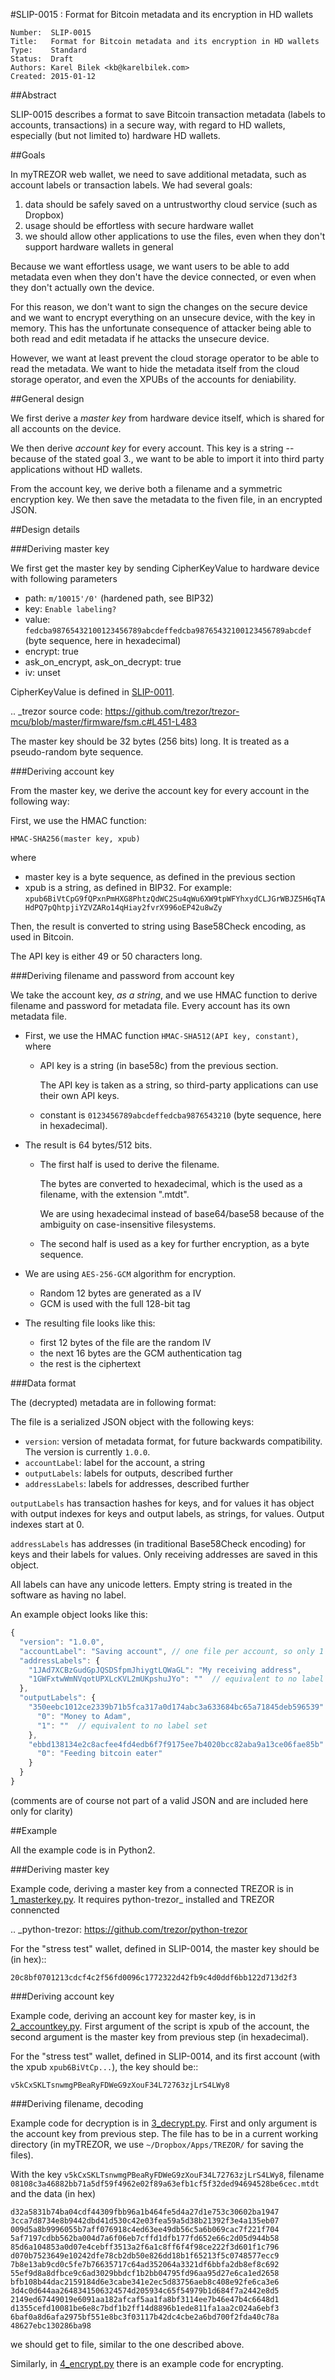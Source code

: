 #SLIP-0015 : Format for Bitcoin metadata and its encryption in HD wallets

```
Number:  SLIP-0015
Title:   Format for Bitcoin metadata and its encryption in HD wallets
Type:    Standard
Status:  Draft
Authors: Karel Bilek <kb@karelbilek.com>
Created: 2015-01-12
```

##Abstract

SLIP-0015 describes a format to save Bitcoin transaction metadata (labels to accounts, transactions)
in a secure way, with regard to HD wallets, especially (but not limited to) hardware HD wallets.

##Goals

In myTREZOR web wallet, we need to save additional metadata, such as account labels or transaction labels.
We had several goals:

1. data should be safely saved on a untrustworthy cloud service (such as Dropbox)
2. usage should be effortless with secure hardware wallet
3. we should allow other applications to use the files, even when they don't support hardware wallets in general

Because we want effortless usage, we want users to be able to add metadata even when they don't have the device connected, or even when they don't actually own the device.

For this reason, we don't want to sign the changes on the secure device and we want to encrypt everything
on an unsecure device, with the key in memory.
This has the unfortunate consequence of attacker being able to both read and edit metadata if he attacks
the unsecure device.

However, we want at least prevent the cloud storage operator to be able to read the metadata. We want to hide
the metadata itself from the cloud storage operator, and even the XPUBs of the accounts for deniability.

##General design

We first derive a *master key* from hardware device itself, which is shared for all accounts on the device.

We then derive *account key* for every account. This key is a string -- because of the stated goal 3., we want to be able to import it into third party applications without HD wallets.

From the account key, we derive both a filename and a symmetric encryption key. We then save the metadata to the fiven file, in an encrypted JSON.

##Design details

###Deriving master key

We first get the master key by sending CipherKeyValue to hardware device with following parameters

* path: `m/10015'/0'` (hardened path, see BIP32)
* key: `Enable labeling?`
* value: `fedcba98765432100123456789abcdeffedcba98765432100123456789abcdef` (byte sequence, here in hexadecimal)
* encrypt: true
* ask_on_encrypt, ask_on_decrypt: true
* iv: unset

CipherKeyValue is defined in [SLIP-0011](slip-0011.md).

.. _trezor source code: https://github.com/trezor/trezor-mcu/blob/master/firmware/fsm.c#L451-L483

The master key should be 32 bytes (256 bits) long. It is treated as a pseudo-random byte sequence.

###Deriving account key

From the master key, we derive the account key for every account in the following way:

First, we use the HMAC function:

`HMAC-SHA256(master key, xpub)`

where

* master key is a byte sequence, as defined in the previous section
* xpub is a string, as defined in BIP32. For example:
`xpub6BiVtCpG9fQPxnPmHXG8PhtzQdWC2Su4qWu6XW9tpWFYhxydCLJGrWBJZ5H6qTAHdPQ7pQhtpjiYZVZARo14qHiay2fvrX996oEP42u8wZy`

Then, the result is converted to string using Base58Check encoding, as used in Bitcoin.

The API key is either 49 or 50 characters long.

###Deriving filename and password from account key

We take the account key, *as a string*, and we use HMAC function to derive filename and password for metadata file. Every account has its own metadata file.

* First, we use the HMAC function `HMAC-SHA512(API key, constant)`, where

  * API key is a string (in base58c) from the previous section.

    The API key is taken as a string, so third-party applications can use their own API keys.

  * constant is `0123456789abcdeffedcba9876543210` (byte sequence, here in hexadecimal).

* The result is 64 bytes/512 bits.

  * The first half is used to derive the filename.

    The bytes are converted to hexadecimal, which is the used as a filename, with the extension ".mtdt".

    We are using hexadecimal instead of base64/base58 because of the ambiguity on case-insensitive filesystems.

  * The second half is used as a key for further encryption, as a byte sequence.

* We are using `AES-256-GCM` algorithm for encryption.

  * Random 12 bytes are generated as a IV
  * GCM is used with the full 128-bit tag

* The resulting file looks like this:

  * first 12 bytes of the file are the random IV
  * the next 16 bytes are the GCM authentication tag
  * the rest is the ciphertext

###Data format

The (decrypted) metadata are in following format:

The file is a serialized JSON object with the following keys:

* `version`: version of metadata format, for future backwards compatibility. The version is currently `1.0.0`.
* `accountLabel`: label for the account, a string
* `outputLabels`: labels for outputs, described further
* `addressLabels`: labels for addresses, described further

`outputLabels` has transaction hashes for keys, and for values it has object with output indexes for keys and output labels, as strings, for values. Output indexes start at 0.

`addressLabels` has addresses (in traditional Base58Check encoding) for keys and their labels for values. Only receiving addresses are saved in this object.

All labels can have any unicode letters. Empty string is treated in the software as having no label.

An example object looks like this:

``` javascript
{
  "version": "1.0.0",
  "accountLabel": "Saving account", // one file per account, so only 1 label needed
  "addressLabels": {
    "1JAd7XCBzGudGpJQSDSfpmJhiygtLQWaGL": "My receiving address",
    "1GWFxtwWmNVqotUPXLcKVL2mUKpshuJYo": ""  // equivalent to no label set or null
  },
  "outputLabels": {
    "350eebc1012ce2339b71b5fca317a0d174abc3a633684bc65a71845deb596539": {
      "0": "Money to Adam",
      "1": ""  // equivalent to no label set
    },
    "ebbd138134e2c8acfee4fd4edb6f7f9175ee7b4020bcc82aba9a13ce06fae85b": {
      "0": "Feeding bitcoin eater"
    }
  }
}
```

(comments are of course not part of a valid JSON and are included here only for clarity)

##Example

All the example code is in Python2.

###Deriving master key

Example code, deriving a master key from a connected TREZOR is in [1_masterkey.py](slip-0015/1_masterkey.py). It requires python-trezor_ installed and TREZOR connencted

.. _python-trezor: https://github.com/trezor/python-trezor

For the "stress test" wallet, defined in SLIP-0014, the master key should be (in hex)::

    20c8bf0701213cdcf4c2f56fd0096c1772322d42fb9c4d0ddf6bb122d713d2f3

###Deriving account key

Example code, deriving an account key for master key, is in [2_accountkey.py](slip-0015/2_accountkey.py). First argument of the script is xpub of the account, the second argument is the master key from previous step (in hexadecimal).

For the "stress test" wallet, defined in SLIP-0014, and its first account (with the xpub `xpub6BiVtCp...`), the key should be::

    v5kCxSKLTsnwmgPBeaRyFDWeG9zXouF34L72763zjLrS4LWy8

###Deriving filename, decoding

Example code for decryption is in [3_decrypt.py](slip-0015/3_decrypt.py). First and only argument is the account key from previous step. The file has to be in a current working directory (in myTREZOR, we use `~/Dropbox/Apps/TREZOR/` for saving the files).

With the key `v5kCxSKLTsnwmgPBeaRyFDWeG9zXouF34L72763zjLrS4LWy8`, filename `08108c3a46882bb71a5df59f4962e02f89a63efb1cf5f32ded94694528be6cec.mtdt` and the data (in hex)

```
d32a5831b74ba04cdf44309fbb96a1b464fe5d4a27d1e753c30602ba1947
3cca7d8734e8b9442dbd41d530c42e03fea59a5d38b21392f3e4a135eb07
009d5a8b9996055b7aff076918c4ed63ee49db56c5a6b069cac7f221f704
5af7197cdbb562ba004d7a6f06eb7cffd1dfb177fd652e66c2d05d944b58
85d6a104853a0d07e4cebff3513a2f6a1c8ff6f4f98ce222f3d601f1c796
d070b7523649e10242dfe78cb2db50e826dd18b1f65213f5c0748577ecc9
7b8e13ab9cd0c5fe7b76635717c64ad352064a3321df6bbfa2db8ef8c692
55ef9d8a8dfbce9c6ad3029bbdcf1b2bb04795fd96aa95d27e6ca1ed2658
bfb108b44dac2159184d6e3cabe341e2ec5d83756aeb8c408e92fe6ca3e6
3d4c0d644aa2648341506324574d205934c65f54979b1d684f7a2442e8d5
2149ed67449019e6091aa182afcaf5aa1fa8bf3114ee7b46e47b4c6648d1
d1355cefd10081be6e8c7bdf1b2ff14d8896b1ede811fa1aa2c024a6ebf3
6baf0a8d6afa2975bf551e8bc3f03117b42dc4cbe2a6bd700f2fda40c78a
48627ebc130286ba98
```

we should get to file, similar to the one described above.

Similarly, in [4_encrypt.py](slip-0015/4_encrypt.py) there is an example code for encrypting.
